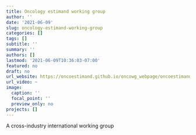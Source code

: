 ```yaml
---
title: Oncology estimand working group
author: ''
date: '2021-06-09'
slug: oncology-estimand-working-group
categories: []
tags: []
subtitle: ''
summary: ''
authors: []
lastmod: '2021-06-09T10:36:03-07:00'
featured: no
draft: no
url_website: https://oncoestimand.github.io/oncowg_webpage/oncoestimand.html
url_video: ~
image:
  caption: ''
  focal_point: ''
  preview_only: no
projects: []
---
```

A cross-industry international working group